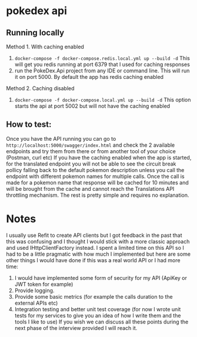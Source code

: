 # pokedex api

## Running locally
Method 1. With caching enabled
1. `docker-compose -f docker-compose.redis.local.yml up --build -d`
   This will get you redis running at port 6379 that I used for caching responses
2. run the PokeDex.Api project from any IDE or command line. This will run it on port 5000. By default the app has redis caching enabled

Method 2. Caching disabled
1. `docker-compose -f docker-compose.local.yml up --build -d`
  This option starts the api at port 5002 but will not have the caching enabled
  
## How to test:
Once you have the API running you can go to `http://localhost:5000/swagger/index.html` and check the 2 available endpoints and try them from there or from another tool of your choice (Postman, curl etc)
If you have the caching enabled when the app is started, for the translated endpoint you will not be able to see the circuit break pollicy falling back to the default pokemon description unless you call the endpoint with different pokemon names for multiple calls.
Once the call is made for a pokemon name that response will be cached for 10 minutes and will be brought from the cache and cannot reach the Translations API throttling mechanism. 
The rest is pretty simple and requires no explanation.

# Notes
I usually use Refit to create API clients but I got feedback in the past that this was confusing and I thought I would stick with a more classic approach and used IHttpClientFactory instead.
I spent a limited time on this API so I had to be a little pragmatic with how much I implemented but here are some other things I would have done if this was a real world API or I had more time:
1. I would have implemented some form of security for my API (ApiKey or JWT token for example)
2. Provide logging. 
3. Provide some basic metrics (for example the calls duration to the external APIs etc)
4. Integration testing and better unit test coverage (for now I wrote unit tests for my services to give you an idea of how I write them and the tools I like to use)
If you wish we can discuss all these points during the next phase of the interview provided I will reach it.

